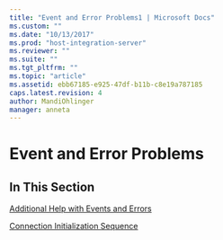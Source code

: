 ```yaml
---
title: "Event and Error Problems1 | Microsoft Docs"
ms.custom: ""
ms.date: "10/13/2017"
ms.prod: "host-integration-server"
ms.reviewer: ""
ms.suite: ""
ms.tgt_pltfrm: ""
ms.topic: "article"
ms.assetid: ebb67185-e925-47df-b11b-c8e19a787185
caps.latest.revision: 4
author: MandiOhlinger
manager: anneta
---
```

# Event and Error Problems
## In This Section  
 [Additional Help with Events and Errors](../core/additional-help-with-events-and-errors.md)  
  
 [Connection Initialization Sequence](../core/connection-initialization-sequence.md)